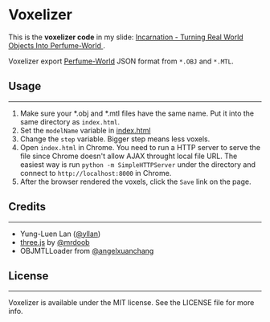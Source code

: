 # Voxelizer

This is the **voxelizer code** in my slide: [Incarnation - Turning Real World Objects Into Perfume-World ](http://www.slideshare.net/yungluen/incarnation-turning-real-world-objects-into-perfume-world).

Voxelizer export [Perfume-World](http://perfume-world.jp) JSON format from `*.OBJ` and `*.MTL`.

## Usage
---
1. Make sure your *.obj and *.mtl files have the same name. Put it into the same directory as `index.html`.
2. Set the `modelName` variable in [index.html](https://github.com/yllan/voxelizer/blob/master/index.html#L47)
3. Change the `step` variable. Bigger step means less voxels.
4. Open `index.html` in Chrome. You need to run a HTTP server to serve the file since Chrome doesn't allow AJAX throught local file URL. The easiest way is run `python -m SimpleHTTPServer` under the directory and connect to `http://localhost:8000` in Chrome.
5. After the browser rendered the voxels, click the `Save` link on the page.

## Credits
---
- Yung-Luen Lan ([@yllan](https://twitter.com/yllan))
- [three.js](http://threejs.org) by [@mrdoob](http://mrdoob.com)
- OBJMTLLoader from [@angelxuanchang](https://github.com/angelxuanchang)

## License
---
Voxelizer is available under the MIT license. See the LICENSE file for more info.